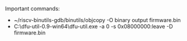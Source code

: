 Important commands:
- ~/riscv-binutils-gdb/binutils/objcopy -O binary output firmware.bin
- C:\dfu-util-0.9-win64\dfu-util.exe -a 0 -s 0x08000000:leave -D firmware.bin